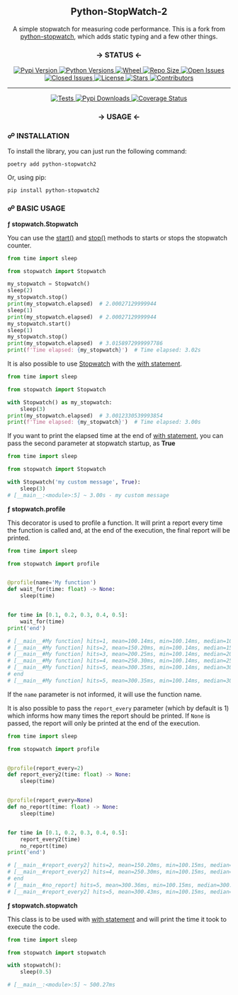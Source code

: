 <!-- ================ TITLE/DESC ================ -->

<div align='center'>
    <h2>Python-StopWatch-2</h2>
    <p>A simple stopwatch for measuring code performance. This is a fork from <a href='https://pypi.org/project/python-stopwatch/'>python-stopwatch</a>, which adds static typing and a few other things.</p>
</div>

<!-- ================ BADGES/LINKS ================ -->

<div align='center' width='50%'>
    <h3> → STATUS ←</h3>
    <a href="https://pepy.tech/project/python-stopwatch2">
        <img alt="Pypi Version" src='https://img.shields.io/pypi/v/python-stopwatch2?&style=for-the-badge'/>
    </a>
    <a href="https://www.python.org">
        <img alt="Python Versions" src='https://img.shields.io/pypi/pyversions/python-stopwatch2?&style=for-the-badge'/>
    </a>
    <a href="https://pypi.org/project/python-stopwatch2">
        <img alt="Wheel" src='https://img.shields.io/pypi/wheel/python-stopwatch2?&style=for-the-badge'/>
    </a>
    <a href="https://github.com/devRMA/python-stopwatch2">
        <img alt="Repo Size" src='https://img.shields.io/github/repo-size/devRMA/python-stopwatch2?&style=for-the-badge'/>
    </a>
    <a href="https://github.com/devRMA/python-stopwatch2/issues">
        <img alt="Open Issues" src='https://img.shields.io/github/issues-raw/devRMA/python-stopwatch2?&style=for-the-badge'/>
    </a>
    <a href="https://github.com/devRMA/python-stopwatch2/issues">
        <img alt="Closed Issues" src='https://img.shields.io/github/issues-closed-raw/devRMA/python-stopwatch2?&style=for-the-badge'/>
    </a>
    <a href="https://github.com/devRMA/python-stopwatch2/blob/main/LICENSE">
        <img alt="License" src='https://img.shields.io/github/license/devRMA/python-stopwatch2?&style=for-the-badge'/>
    </a>
    <a href="https://github.com/devRMA/python-stopwatch2/stargazers">
        <img alt="Stars" src='https://img.shields.io/github/stars/devRMA/python-stopwatch2?&style=for-the-badge'/>
    </a>
    <a href="https://github.com/devRMA/python-stopwatch2/graphs/contributors">
        <img alt="Contributors" src='https://img.shields.io/github/contributors/devRMA/python-stopwatch2?&style=for-the-badge'/>
    </a>
</div>

<hr>

<div align='center' width='50%'>
    <a href="https://github.com/devRMA/python-stopwatch2">
        <img alt="Tests" src='https://github.com/devRMA/python-stopwatch2/actions/workflows/tests.yml/badge.svg?&style=for-the-badge'/>
    </a>
    <a href="https://pepy.tech/project/python-stopwatch2">
        <img alt="Pypi Downloads" src='https://pepy.tech/badge/python-stopwatch2?&style=for-the-badge'/>
    </a>
    <a href="https://coveralls.io/github/devRMA/python-stopwatch2">
        <img alt="Coverage Status" src='https://coveralls.io/repos/github/devRMA/python-stopwatch2/badge.svg?&style=for-the-badge'/>
    </a>
</div>

<!-- ================ INTRODUCTION ================ -->
<div align='center'>
    <h3>→ USAGE ←</h3>
</div>

<h3>☍ INSTALLATION</h3>

To install the library, you can just run the following command:

```shell
poetry add python-stopwatch2
```

Or, using pip:

```shell
pip install python-stopwatch2
```

<h3>☍ BASIC USAGE</h3>

<p><b>ƒ stopwatch.Stopwatch</b></p>

You can use the [start()](https://github.com/devRMA/python-stopwatch2/tree/main/docs#stopwatchstart) and [stop()](https://github.com/devRMA/python-stopwatch2/tree/main/docs#stopwatchstop) methods to starts or stops the stopwatch counter.

```python
from time import sleep

from stopwatch import Stopwatch

my_stopwatch = Stopwatch()
sleep(2)
my_stopwatch.stop()
print(my_stopwatch.elapsed)  # 2.00027129999944
sleep(1)
print(my_stopwatch.elapsed)  # 2.00027129999944
my_stopwatch.start()
sleep(1)
my_stopwatch.stop()
print(my_stopwatch.elapsed)  # 3.0158972999997786
print(f'Time elapsed: {my_stopwatch}')  # Time elapsed: 3.02s
```

It is also possible to use [Stopwatch](https://github.com/devRMA/python-stopwatch2/tree/main/docs#stopwatchstopwatch) with the [with statement](https://www.geeksforgeeks.org/with-statement-in-python/).

```python
from time import sleep

from stopwatch import Stopwatch

with Stopwatch() as my_stopwatch:
    sleep(3)
print(my_stopwatch.elapsed)  # 3.0012330539993854
print(f'Time elapsed: {my_stopwatch}')  # Time elapsed: 3.00s
```

If you want to print the elapsed time at the end of [with statement](https://www.geeksforgeeks.org/with-statement-in-python/), you can pass the second parameter at stopwatch startup, as <b>True</b>

```python
from time import sleep

from stopwatch import Stopwatch

with Stopwatch('my custom message', True):
    sleep(3)
# [__main__:<module>:5] ~ 3.00s - my custom message
```

<p><b>ƒ stopwatch.profile</b><p/>

This decorator is used to profile a function. It will print a report every time the function is called and, at the end of the execution, the final report will be printed.

```python
from time import sleep

from stopwatch import profile


@profile(name='My function')
def wait_for(time: float) -> None:
    sleep(time)


for time in [0.1, 0.2, 0.3, 0.4, 0.5]:
    wait_for(time)
print('end')

# [__main__#My function] hits=1, mean=100.14ms, min=100.14ms, median=100.14ms, max=100.14ms, dev=0.00μs
# [__main__#My function] hits=2, mean=150.20ms, min=100.14ms, median=150.20ms, max=200.26ms, dev=50.06ms
# [__main__#My function] hits=3, mean=200.25ms, min=100.14ms, median=200.26ms, max=300.35ms, dev=81.74ms
# [__main__#My function] hits=4, mean=250.30ms, min=100.14ms, median=250.30ms, max=400.44ms, dev=111.92ms
# [__main__#My function] hits=5, mean=300.35ms, min=100.14ms, median=300.35ms, max=500.55ms, dev=141.56ms
# end
# [__main__#My function] hits=5, mean=300.35ms, min=100.14ms, median=300.35ms, max=500.55ms, dev=141.56ms
```

If the ``name`` parameter is not informed, it will use the function name.

It is also possible to pass the ``report_every`` parameter (which by default is 1) which informs how many times the report should be printed. If ``None`` is passed, the report will only be printed at the end of the execution.

```python
from time import sleep

from stopwatch import profile


@profile(report_every=2)
def report_every2(time: float) -> None:
    sleep(time)


@profile(report_every=None)
def no_report(time: float) -> None:
    sleep(time)


for time in [0.1, 0.2, 0.3, 0.4, 0.5]:
    report_every2(time)
    no_report(time)
print('end')

# [__main__#report_every2] hits=2, mean=150.20ms, min=100.15ms, median=150.20ms, max=200.25ms, dev=50.05ms
# [__main__#report_every2] hits=4, mean=250.30ms, min=100.15ms, median=250.30ms, max=400.46ms, dev=111.92ms
# end
# [__main__#no_report] hits=5, mean=300.36ms, min=100.15ms, median=300.36ms, max=500.58ms, dev=141.57ms
# [__main__#report_every2] hits=5, mean=300.43ms, min=100.15ms, median=300.36ms, max=500.94ms, dev=141.68ms
```

<p><b>ƒ stopwatch.stopwatch</b></p>

This class is to be used with [with statement](https://www.geeksforgeeks.org/with-statement-in-python/) and will print the time it took to execute the code.

```python
from time import sleep

from stopwatch import stopwatch

with stopwatch():
    sleep(0.5)

# [__main__:<module>:5] ~ 500.27ms
```

